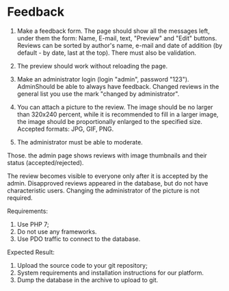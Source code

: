 # Feedback
1) Make a feedback form.
The page should show all the messages left, under them the form: Name, E-mail, text, "Preview" and "Edit" buttons.
Reviews can be sorted by author's name, e-mail and date of addition (by default - by date, last at the top). There must also be validation.

2) The preview should work without reloading the page.

3) Make an administrator login (login "admin", password "123"). AdminShould be able to always have feedback. Changed reviews in the general list you use the mark "changed by administrator".

4) You can attach a picture to the review.
The image should be no larger than 320x240 percent, while it is recommended to fill in a larger image, the image should be proportionally enlarged to the specified size. Accepted formats: JPG, GIF, PNG.

5) The administrator must be able to moderate.

Those. the admin page shows reviews with image thumbnails and their status (accepted/rejected).

The review becomes visible to everyone only after it is accepted by the admin. Disapproved reviews appeared in the database, but do not have characteristic users. Changing the administrator of the picture is not required.

Requirements:
1. Use PHP 7;
2. Do not use any frameworks.
3. Use PDO traffic to connect to the database.
 

Expected Result:
1. Upload the source code to your git repository;
2. System requirements and installation instructions for our platform.
3. Dump the database in the archive to upload to git.
